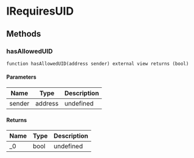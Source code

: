 # IRequiresUID









## Methods

### hasAllowedUID

```solidity
function hasAllowedUID(address sender) external view returns (bool)
```





#### Parameters

| Name | Type | Description |
|---|---|---|
| sender | address | undefined |

#### Returns

| Name | Type | Description |
|---|---|---|
| _0 | bool | undefined |




